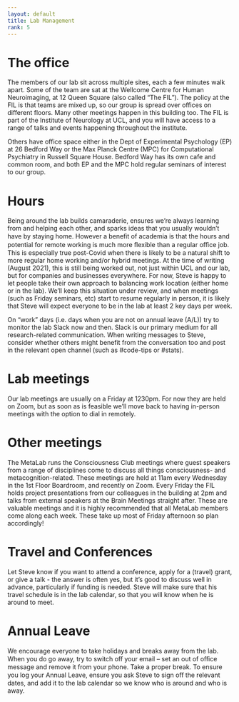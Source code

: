 ```yaml
---
layout: default
title: Lab Management
rank: 5
---
```


# The office

The members of our lab sit across multiple sites, each a few minutes walk apart. Some of the team are sat at the Wellcome Centre for Human Neuroimaging, at 12 Queen Square (also called “The FIL”). The policy at the FIL is that teams are mixed up, so our group is spread over offices on different floors. Many other meetings happen in this building too. The FIL is part of the Institute of Neurology at UCL, and you will have access to a range of talks and events happening throughout the institute.

Others have office space either in the Dept of Experimental Psychology (EP) at 26 Bedford Way or the Max Planck Centre (MPC) for Computational Psychiatry in Russell Square House. Bedford Way has its own cafe and common room, and both EP and the MPC hold regular seminars of interest to our group.

# Hours

Being around the lab builds camaraderie, ensures we’re always learning from and helping each other, and sparks ideas that you usually wouldn’t have by staying home. However a beneﬁt of academia is that the hours and potential for remote working is much more ﬂexible than a regular oﬃce job. This is especially true post-Covid when there is likely to be a natural shift to more regular home working and/or hybrid meetings. At the time of writing (August 2021), this is still being worked out, not just within UCL and our lab, but for companies and businesses everywhere. For now, Steve is happy to let people take their own approach to balancing work location (either home or in the lab). We’ll keep this situation under review, and when meetings (such as Friday seminars, etc) start to resume regularly in person, it is likely that Steve will expect everyone to be in the lab at least 2 key days per week.

On “work” days (i.e. days when you are not on annual leave (A/L)) try to monitor the lab Slack now and then. Slack is our primary medium for all research-related communication. When writing messages to Steve, consider whether others might benefit from the conversation too and post in the relevant open channel (such as #code-tips or #stats).

# Lab meetings

Our lab meetings are usually on a Friday at 1230pm. For now they are held on Zoom, but as soon as is feasible we’ll move back to having in-person meetings with the option to dial in remotely.

# Other meetings

The MetaLab runs the Consciousness Club meetings where guest speakers from a range of disciplines come to discuss all things consciousness- and metacognition-related. These meetings are held at 11am every Wednesday in the 1st Floor Boardroom, and recently on Zoom.
Every Friday the FIL holds project presentations from our colleagues in the building at 2pm and talks
from external speakers at the Brain Meetings straight after. These are valuable meetings and it is highly recommended that all MetaLab members come along each week. These take up most of Friday afternoon so plan accordingly!

# Travel and Conferences

Let Steve know if you want to attend a conference, apply for a (travel) grant, or give a talk - the answer is often yes, but it’s good to discuss well in advance, particularly if funding is needed. Steve will make sure that his travel schedule is in the lab calendar, so that you will know when he is around to meet.

# Annual Leave

We encourage everyone to take holidays and breaks away from the lab. When you do go away, try to switch oﬀ your email – set an out of oﬃce message and remove it from your phone. Take a proper break. To ensure you log your Annual Leave, ensure you ask Steve to sign oﬀ the relevant dates, and add it to the lab calendar so we know who is around and who is away.

